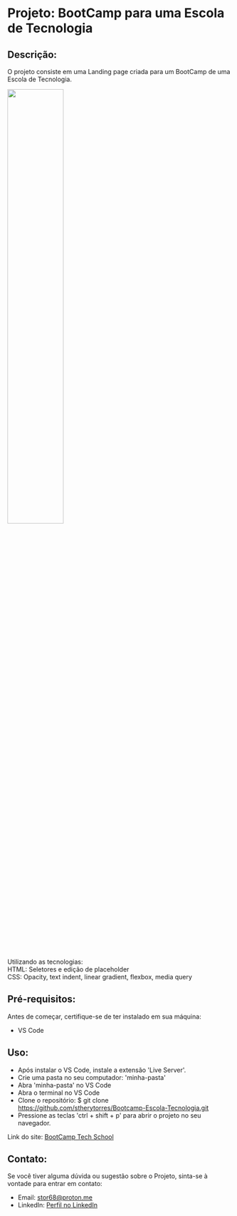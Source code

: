# Projeto: BootCamp para uma Escola de Tecnologia

## Descrição:
O projeto consiste em uma Landing page criada para um BootCamp de uma Escola de Tecnologia. 
<br>

<img width="50%" src="https://github.com/stheryalves/Bootcamp-Escola-Tecnologia/assets/134507985/9c1c995c-4a00-48c9-a049-d3334168d610" > 

<br>
Utilizando as tecnologias: <br>
HTML: Seletores e edição de placeholder <br>
CSS: Opacity, text indent, linear gradient, flexbox, media query <br>

## Pré-requisitos: <br>
Antes de começar, certifique-se de ter instalado em sua máquina:<br>

- VS Code

## Uso: <br>
* Após instalar o VS Code, instale a extensão 'Live Server'.<br>
* Crie uma pasta no seu computador: 'minha-pasta'<br>
* Abra 'minha-pasta' no VS Code<br>
* Abra o terminal no VS Code<br>
* Clone o repositório: $ git clone https://github.com/stherytorres/Bootcamp-Escola-Tecnologia.git<br>
* Pressione as teclas 'ctrl + shift + p' para abrir o projeto no seu navegador.<br>


Link do site: [BootCamp Tech School](https://bootcamp-tech-school.netlify.app/) <br>

## Contato:<br>
Se você tiver alguma dúvida ou sugestão sobre o Projeto, sinta-se à vontade para entrar em contato:<br>

- Email: stor68@proton.me<br>
- LinkedIn: [Perfil no LinkedIn](https://www.linkedin.com/in/sthery-torres/)
